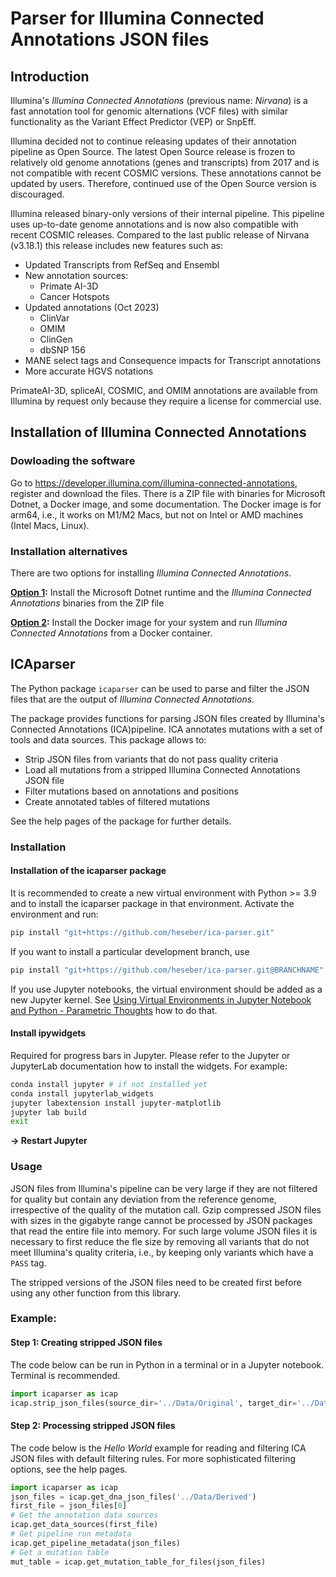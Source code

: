 # Parser for Illumina Connected Annotations JSON files

## Introduction

Illumina's _Illumina Connected Annotations_ (previous name: _Nirvana_) is a fast annotation tool for genomic alternations (VCF files) with similar functionality as the Variant Effect Predictor (VEP) or SnpEff.

Illumina decided not to continue releasing updates of their annotation pipeline as Open Source. The latest Open Source release is frozen to relatively old genome annotations (genes and transcripts) from 2017 and is not compatible with recent COSMIC versions. These annotations cannot be updated by users. Therefore, continued use of the Open Source version is discouraged.

Illumina released binary-only versions of their internal pipeline. This pipeline uses up-to-date genome annotations and is now also compatible with recent COSMIC releases. Compared to the last public release of Nirvana (v3.18.1) this release includes new features such as: 

- Updated Transcripts from RefSeq and Ensembl
- New annotation sources:
  - Primate AI-3D
  - Cancer Hotspots
- Updated annotations (Oct 2023)
  - ClinVar
  - OMIM
  - ClinGen
  - dbSNP 156
- MANE select tags and Consequence impacts for Transcript annotations
- More accurate HGVS notations

PrimateAI-3D, spliceAI, COSMIC, and OMIM annotations are available from Illumina by request only because they require a license for commercial use. 

## Installation of Illumina Connected Annotations

### Dowloading the software

Go to https://developer.illumina.com/illumina-connected-annotations, register and download the files. There is a ZIP file with binaries for Microsoft Dotnet, a Docker image, and some documentation. The Docker image is for arm64, i.e., it works on M1/M2 Macs, but not on Intel or AMD machines (Intel Macs, Linux).

### Installation alternatives

There are two options for installing _Illumina Connected Annotations_.

**[Option 1](Installing_ICA_nodocker.md):** Install the Microsoft Dotnet runtime and the _Illumina Connected Annotations_ binaries from the ZIP file

**[Option 2](Installing_ICA_docker.md):** Install the Docker image for your system and run _Illumina Connected Annotations_ from a Docker container.

## ICAparser

The Python package `icaparser` can be used to parse and filter the JSON files
that are the output of _Illumina Connected Annotations_.

The package provides functions for parsing JSON files created by Illumina's
Connected Annotations (ICA)pipeline.  ICA annotates mutations with a set of
tools and data sources. This package allows to:

* Strip JSON files from variants that do not pass quality criteria
* Load all mutations from a stripped Illumina Connected Annotations JSON file
* Filter mutations based on annotations and positions
* Create annotated tables of filtered mutations

See the help pages of the package for further details.

### Installation

#### Installation of the icaparser package

It is recommended to create a new virtual environment with Python >= 3.9 and to
install the icaparser package in that environment. Activate the environment and
run:

```sh
pip install "git+https://github.com/heseber/ica-parser.git"
```

If you want to install a particular development branch, use

```sh
pip install "git+https://github.com/heseber/ica-parser.git@BRANCHNAME"
```

If you use Jupyter notebooks, the virtual environment should be added as a new Jupyter kernel. See [Using Virtual Environments in Jupyter Notebook and Python - Parametric Thoughts](https://janakiev.com/blog/jupyter-virtual-envs/) how to do that.

#### Install ipywidgets

Required for progress bars in Jupyter. Please refer to the Jupyter or JupyterLab documentation how to install the widgets. For example:

```sh
conda install jupyter # if not installed yet
conda install jupyterlab_widgets
jupyter labextension install jupyter-matplotlib
jupyter lab build
exit
```

**→ Restart Jupyter**

### Usage

JSON files from Illumina's pipeline can be very large if they are not filtered for quality but contain any deviation from the reference genome, irrespective of the quality of the mutation call. Gzip compressed JSON files with sizes in the gigabyte range cannot be processed by JSON packages that read the entire file into memory. For such large volume JSON files it is necessary to first reduce the fle size by removing all variants that do not meet Illumina's quality criteria, i.e., by keeping only variants which have a `PASS` tag.

The stripped versions of the JSON files need to be created first before using any other function from this library.

### Example:

#### Step 1: Creating stripped JSON files

The code below can be run in Python in a terminal or in a Jupyter notebook. Terminal is recommended.  

```python
import icaparser as icap
icap.strip_json_files(source_dir='../Data/Original', target_dir='../Data/Derived')
```



#### Step 2: Processing stripped JSON files

The code below is the *Hello World* example for reading and filtering ICA JSON files with default filtering rules. For more sophisticated filtering options, see the help pages.

```python
import icaparser as icap
json_files = icap.get_dna_json_files('../Data/Derived')
first_file = json_files[0]
# Get the annotation data sources
icap.get_data_sources(first_file)
# Get pipeline run metadata
icap.get_pipeline_metadata(json_files)
# Get a mutation table
mut_table = icap.get_mutation_table_for_files(json_files)
```
